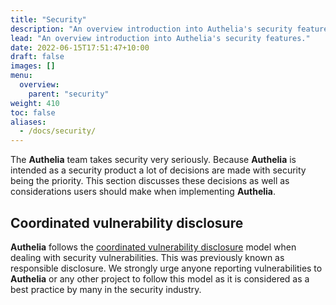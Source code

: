 ```yaml
---
title: "Security"
description: "An overview introduction into Authelia's security features."
lead: "An overview introduction into Authelia's security features."
date: 2022-06-15T17:51:47+10:00
draft: false
images: []
menu:
  overview:
    parent: "security"
weight: 410
toc: false
aliases:
  - /docs/security/
---
```


The __Authelia__ team takes security very seriously. Because __Authelia__ is intended as a security product a lot of
decisions are made with security being the priority. This section discusses these decisions as well as considerations
users should make when implementing __Authelia__.

## Coordinated vulnerability disclosure

__Authelia__ follows the [coordinated vulnerability disclosure](https://en.wikipedia.org/wiki/Coordinated_vulnerability_disclosure)
model when dealing with security vulnerabilities. This was previously known as responsible disclosure. We strongly
urge anyone reporting vulnerabilities to __Authelia__ or any other project to follow this model as it is considered
as a best practice by many in the security industry.
